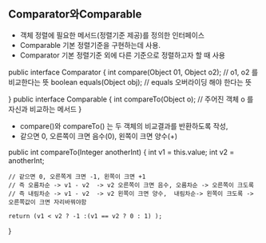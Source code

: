 ## Comparator와Comparable

- 객체 정렬에 필요한 메서드(정렬기준 제공)를 정의한 인터페이스
- Comparable 기본 정렬기준을 구현하는데 사용.
- Comparator 기본 정렬기준 외에 다른 기준으로 정렬하고자 할 때 사용

public interface Comparator {
int compare(Object 01, Object o2);   // o1, o2 를 비교한다는 뜻
boolean equals(Object obj); // equals 오버라이딩 해야 한다는 뜻

}
public interface Comparable {
int compareTo(Object o); // 주어진 객체 o 를 자신과 비교하는 메서드
}

- compare()와 compareTo() 는 두 객체의 비교결과를 반환하도록 작성,
- 같으면 0, 오른쪽이 크면 음수(0), 왼쪽이 크면 양수(+)

public int compareTo(Integer anotherInt) {
    int v1 = this.value;
    int v2 = anotherInt;

    // 같으면 0, 오른쪽게 크면 -1, 왼쪽이 크면 +1
    // 즉 오름차순 -> v1 - v2  -> v2 오른쪽이 크면 음수, 오름차순 -> 오른쪽이 크도록   
    // 즉 내림차순 -> v1 - v2  -> v2 왼쪽이 크면 양수,  내림차순-> 왼쪽이 크도록 -> 오른쪽값이 크면 자리바꿔야함

    return (v1 < v2 ? -1 :(v1 == v2 ? 0 : 1) ); 
}